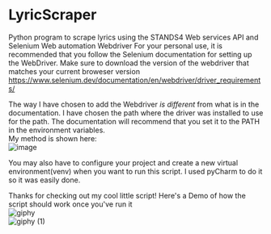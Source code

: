 # LyricScraper
Python program to scrape lyrics using the STANDS4 Web services API and Selenium Web automation Webdriver
For your personal use, it is recommended that you follow the  Selenium documentation for setting up the 
WebDriver. Make sure to download the version of the webdriver that matches your current broweser version
https://www.selenium.dev/documentation/en/webdriver/driver_requirements/<br />


The way I have chosen to add the Webdriver _is different_ from what is in the documentation. I have chosen the path where the driver was installed to use for the path.
The documentation will recommend that you set it to the PATH in the environment variables.<br />
My method is shown here: <br />
![image](https://user-images.githubusercontent.com/18224357/116826353-6d9e0680-ab48-11eb-94b9-e47037db10f3.png)


You may also have to configure your project and create a new virtual environment(venv) when you want to run this script. I used pyCharm to do it so it was easily done.

Thanks for checking out my cool little script! Here's a Demo of how the script should work once you've run it<br />
![giphy](https://user-images.githubusercontent.com/18224357/116826942-7fcd7400-ab4b-11eb-98ae-d733faf509a9.gif)<br />
![giphy (1)](https://user-images.githubusercontent.com/18224357/116827030-e81c5580-ab4b-11eb-8b65-9b2d3b3d6cf9.gif)

